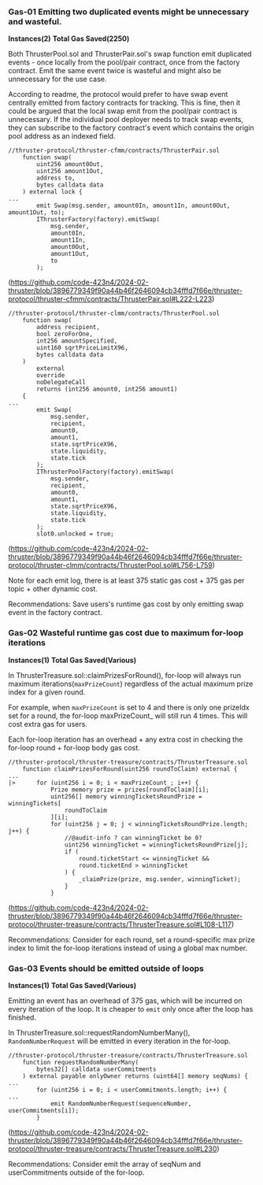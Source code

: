 ### Gas-01 Emitting two duplicated events might be unnecessary and wasteful.
**Instances(2)**
**Total Gas Saved(2250)**

Both ThrusterPool.sol and ThrusterPair.sol's swap function emit duplicated events - once locally from the pool/pair contract, once from the factory contract. Emit the same event twice is wasteful and might also be unnecessary for the use case.

According to readme, the protocol would prefer to have swap event centrally emitted from factory contracts for tracking. This is fine, then it could be argued that the local swap emit from the pool/pair contract is unnecessary. If the individual pool deployer needs to track swap events, they can subscribe to the factory contract's event which contains the origin pool address as an indexed field.

```solidity
//thruster-protocol/thruster-cfmm/contracts/ThrusterPair.sol
    function swap(
        uint256 amount0Out,
        uint256 amount1Out,
        address to,
        bytes calldata data
    ) external lock {
...
        emit Swap(msg.sender, amount0In, amount1In, amount0Out, amount1Out, to);
        IThrusterFactory(factory).emitSwap(
            msg.sender,
            amount0In,
            amount1In,
            amount0Out,
            amount1Out,
            to
        );
```
(https://github.com/code-423n4/2024-02-thruster/blob/3896779349f90a44b46f2646094cb34fffd7f66e/thruster-protocol/thruster-cfmm/contracts/ThrusterPair.sol#L222-L223)
```solidity
//thruster-protocol/thruster-clmm/contracts/ThrusterPool.sol
    function swap(
        address recipient,
        bool zeroForOne,
        int256 amountSpecified,
        uint160 sqrtPriceLimitX96,
        bytes calldata data
    )
        external
        override
        noDelegateCall
        returns (int256 amount0, int256 amount1)
    {
...
        emit Swap(
            msg.sender,
            recipient,
            amount0,
            amount1,
            state.sqrtPriceX96,
            state.liquidity,
            state.tick
        );
        IThrusterPoolFactory(factory).emitSwap(
            msg.sender,
            recipient,
            amount0,
            amount1,
            state.sqrtPriceX96,
            state.liquidity,
            state.tick
        );
        slot0.unlocked = true;
```
(https://github.com/code-423n4/2024-02-thruster/blob/3896779349f90a44b46f2646094cb34fffd7f66e/thruster-protocol/thruster-clmm/contracts/ThrusterPool.sol#L756-L759)

Note for each emit log, there is at least 375 static gas cost + 375 gas per topic + other dynamic cost.

Recommendations:
Save users's runtime gas cost by only emitting swap event in the factory contract.


### Gas-02 Wasteful runtime gas cost due to maximum for-loop iterations
**Instances(1)**
**Total Gas Saved(Various)**

In ThrusterTreasure.sol::claimPrizesForRound(), for-loop will always run maximum iterations(`maxPrizeCount`) regardless of the actual maximum prize index for a given round.

For example, when `maxPrizeCount` is set to 4 and there is only one prizeIdx set for a round, the for-loop maxPrizeCount_ will still run 4 times. This will cost extra gas for users. 

Each for-loop iteration has an overhead + any extra cost in checking the for-loop round + for-loop body gas cost. 

```solidity
//thruster-protocol/thruster-treasure/contracts/ThrusterTreasure.sol
    function claimPrizesForRound(uint256 roundToClaim) external {
...
|>      for (uint256 i = 0; i < maxPrizeCount_; i++) {
            Prize memory prize = prizes[roundToClaim][i];
            uint256[] memory winningTicketsRoundPrize = winningTickets[
                roundToClaim
            ][i];
            for (uint256 j = 0; j < winningTicketsRoundPrize.length; j++) {
                //@audit-info ? can winningTicket be 0?
                uint256 winningTicket = winningTicketsRoundPrize[j];
                if (
                    round.ticketStart <= winningTicket &&
                    round.ticketEnd > winningTicket
                ) {
                    _claimPrize(prize, msg.sender, winningTicket);
                }
            }
```
(https://github.com/code-423n4/2024-02-thruster/blob/3896779349f90a44b46f2646094cb34fffd7f66e/thruster-protocol/thruster-treasure/contracts/ThrusterTreasure.sol#L108-L117)

Recommendations:
Consider for each round, set a round-specific max prize index to limit the for-loop iterations instead of using a global max number.

### Gas-03 Events should be emitted outside of loops
**Instances(1)**
**Total Gas Saved(Various)**
  
Emitting an event has an overhead of 375 gas, which will be incurred on every iteration of the loop. It is cheaper to `emit` only once after the loop has finished.

In ThrusterTreasure.sol::requestRandomNumberMany(), `RandomNumberRequest` will be emitted in every iteration in the for-loop. 

```solidity
//thruster-protocol/thruster-treasure/contracts/ThrusterTreasure.sol
    function requestRandomNumberMany(
        bytes32[] calldata userCommitments
    ) external payable onlyOwner returns (uint64[] memory seqNums) {
...
        for (uint256 i = 0; i < userCommitments.length; i++) {
...
            emit RandomNumberRequest(sequenceNumber, userCommitments[i]);
        }
```
(https://github.com/code-423n4/2024-02-thruster/blob/3896779349f90a44b46f2646094cb34fffd7f66e/thruster-protocol/thruster-treasure/contracts/ThrusterTreasure.sol#L230)

Recommendations:
Consider emit the array of seqNum and userCommitments outside of the for-loop.
